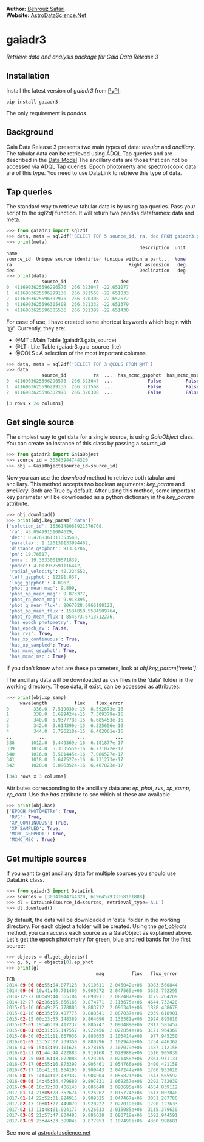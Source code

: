 **Author:** [Behrouz Safari](https://behrouzz.github.io/)<br/>
**Website:** [AstroDataScience.Net](http://astrodatascience.net/)<br/>

# gaiadr3
*Retrieve data and analysis package for Gaia Data Release 3*


## Installation

Install the latest version of *gaiadr3* from [PyPI](https://pypi.org/project/gaiadr3/):

    pip install gaiadr3

The only requirement is *pandas*.


## Background

Gaia Data Release 3 presents two main types of data: *tabular* and *ancillary*.
The tabular data can be retrieved using ADQL Tap queries and are described in the [Data Model](https://gea.esac.esa.int/archive/documentation/GDR3/Gaia_archive/chap_datamodel/)
The ancillary data are those that can not be accessed via ADQL Tap queries. Epoch photomerty and spectroscopic data are of this type.
You need to use DataLink to retrieve this type of data. 


## Tap queries

The standard way to retrieve tabular data is by using tap queries. Pass your script to the *sql2df* function. It will return two pandas dataframes: data and meta.

```python
>>> from gaiadr3 import sql2df
>>> data, meta = sql2df('SELECT TOP 5 source_id, ra, dec FROM gaiadr3.gaia_source')
>>> print(meta)
                                                 description  unit
name                                                              
source_id  Unique source identifier (unique within a part...  None
ra                                           Right ascension   deg
dec                                              Declination   deg
>>> print(data)
             source_id          ra        dec
0  4116903625596296576  266.323047 -22.651077
1  4116903625596299136  266.321568 -22.651833
2  4116903625596302976  266.320308 -22.652672
3  4116903625596305408  266.321332 -22.651379
4  4116903625596305536  266.321399 -22.651430
```

For ease of use, I have created some shortcut keywords which begin with '@'. Currently, they are:

* @MT : Main Table (gaiadr3.gaia_source)
* @LT : Lite Table (gaiadr3.gaia_source_lite)
* @COLS : A selection of the most important columns

```python
>>> data, meta = sql2df('SELECT TOP 3 @COLS FROM @MT')
>>> data
             source_id          ra  ...  has_mcmc_gspphot  has_mcmc_msc
0  4116903625596296576  266.323047  ...             False         False
1  4116903625596299136  266.321568  ...             False         False
2  4116903625596302976  266.320308  ...             False         False

[3 rows x 24 columns]
```


## Get single source

The simplest way to get data for a single source, is using *GaiaObject* class. You can create an instance of this class by passing a *source_id*:

```python
>>> from gaiadr3 import GaiaObject
>>> source_id = 30343944744320
>>> obj = GaiaObject(source_id=source_id)
```

Now you can use the *download* method to retrieve both tabular and ancillary. This method accepts two boolean arguments: *key_param* and *ancillary*.
Both are True by default. After using this method, some important key parameter will be downloaded as a python dictionary in the *key_param* attribute.

```python
>>> obj.download()
>>> print(obj.key_param['data'])
{'solution_id': 1636148068921376768,
 'ra': 45.09499151004629,
 'dec': 0.4768361311353548,
 'parallax': 1.120139133994462,
 'distance_gspphot': 913.4706,
 'pm': 19.76517,
 'pmra': 19.35330019571839,
 'pmdec': 4.013937591116442,
 'radial_velocity': 40.224552,
 'teff_gspphot': 12291.837,
 'logg_gspphot': 4.0962,
 'phot_g_mean_mag': 9.899,
 'phot_bp_mean_mag': 9.873377,
 'phot_rp_mean_mag': 9.918395,
 'phot_g_mean_flux': 2067028.6966188122,
 'phot_bp_mean_flux': 1534850.5584509764,
 'phot_rp_mean_flux': 854673.6713712276,
 'has_epoch_photometry': True,
 'has_epoch_rv': False,
 'has_rvs': True,
 'has_xp_continuous': True,
 'has_xp_sampled': True,
 'has_mcmc_gspphot': True,
 'has_mcmc_msc': True}
```

If you don't know what are these parameters, look at *obj.key_param['meta']*. <br/>

The ancillary data will be downloaded as csv files in the 'data' folder in the working directory. These data, if exist, can be accessed as attributes:<br/>

```python
>>> print(obj.xp_samp)
     wavelength          flux    flux_error
0         336.0  7.519030e-15  8.592673e-16
1         338.0  6.699424e-15  7.309379e-16
2         340.0  5.937778e-15  6.685453e-16
3         342.0  5.614390e-15  6.325656e-16
4         344.0  5.726218e-15  6.402061e-16
..          ...           ...           ...
338      1012.0  5.449369e-16  6.181877e-17
339      1014.0  5.333555e-16  6.771072e-17
340      1016.0  5.501445e-16  7.086527e-17
341      1018.0  5.647527e-16  6.731273e-17
342      1020.0  6.096352e-16  6.407823e-17

[343 rows x 3 columns]
```

Attributes corresponding to the ancillary data are: *ep_phot*, *rvs*, *xp_samp*, *xp_cont*. Use the *has* attribute to see which of these are available.

```python
>>> print(obj.has)
{'EPOCH_PHOTOMETRY': True,
 'RVS': True,
 'XP_CONTINUOUS': True,
 'XP_SAMPLED': True,
 'MCMC_GSPPHOT': True,
 'MCMC_MSC': True}
```

## Get multiple sources

If you want to get ancillary data for multiple sources you should use DataLink class. 

```python
>>> from gaiadr3 import DataLink
>>> sources = [30343944744320, 6196457933368101888]
>>> dl = DataLink(source_id=sources, retrieval_type='ALL')
>>> dl.download()
```

By default, the data will be downloaded in 'data' folder in the working directory. For each object a folder will be created.
Using the *get_objects* method, you can access each source as a GaiaObject as explained above.
Let's get the epoch photometry for green, blue and red bands for the first source:

```python
>>> objects = dl.get_objects()
>>> g, b, r = objects[0].ep_phot
>>> print(g)
                                 mag          flux   flux_error
TCB                                                            
2014-09-06 08:55:04.077123  9.910611  2.045042e+06  3983.560844
2014-09-06 10:41:40.701409  9.909272  2.047565e+06  3652.792295
2014-12-27 00:49:44.365184  9.890911  2.082487e+06  3175.264209
2014-12-27 02:36:15.656166  9.874771  2.113675e+06  4644.732420
2015-01-16 06:49:25.778803  9.883712  2.096341e+06  1828.438678
2015-01-16 08:35:59.407773  9.888541  2.087037e+06  2039.618901
2015-02-15 00:23:35.148389  9.864696  2.133381e+06  2924.895816
2015-07-07 19:46:09.417232  9.886747  2.090489e+06  2817.581457
2015-08-01 03:31:05.147557  9.922456  2.022854e+06  3171.964369
2015-08-30 03:21:11.667936  9.880055  2.103414e+06   977.945250
2016-01-05 13:57:07.739350  9.880296  2.102947e+06  1754.446362
2016-01-05 15:43:39.101625  9.878165  2.107079e+06  1487.112158
2016-01-31 01:44:44.422883  9.919168  2.028988e+06  1516.905039
2016-02-25 03:16:43.072088  9.923205  2.021458e+06  2363.931131
2016-07-17 08:55:16.873392  9.905461  2.054766e+06  3400.421158
2016-07-17 10:41:51.854195  9.909443  2.047244e+06  1766.953020
2016-08-15 14:44:12.432337  9.904904  2.055821e+06  1543.565592
2016-09-08 14:45:34.479689  9.897831  2.069257e+06  2292.732039
2016-09-08 16:32:08.406143  9.886640  2.090695e+06  4654.839112
2017-01-14 21:05:28.352674  9.926262  2.015774e+06  1613.007848
2017-01-14 22:52:01.924915  9.909325  2.047467e+06  3051.287780
2017-02-13 10:01:27.449079  9.920222  2.027019e+06  1790.127633
2017-02-13 11:48:01.024177  9.926633  2.015085e+06  3115.379630
2017-03-05 21:57:47.804485  9.886628  2.090718e+06  1692.944591
2017-03-05 23:44:23.399045  9.877953  2.107490e+06  4360.998681
```

See more at [astrodatascience.net](https://astrodatascience.net/)
